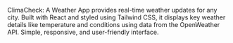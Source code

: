 ClimaCheck: A Weather App provides real-time weather updates for any city. Built with React and styled using Tailwind CSS, it displays key weather details like temperature and conditions using data from the OpenWeather API. Simple, responsive, and user-friendly interface.
